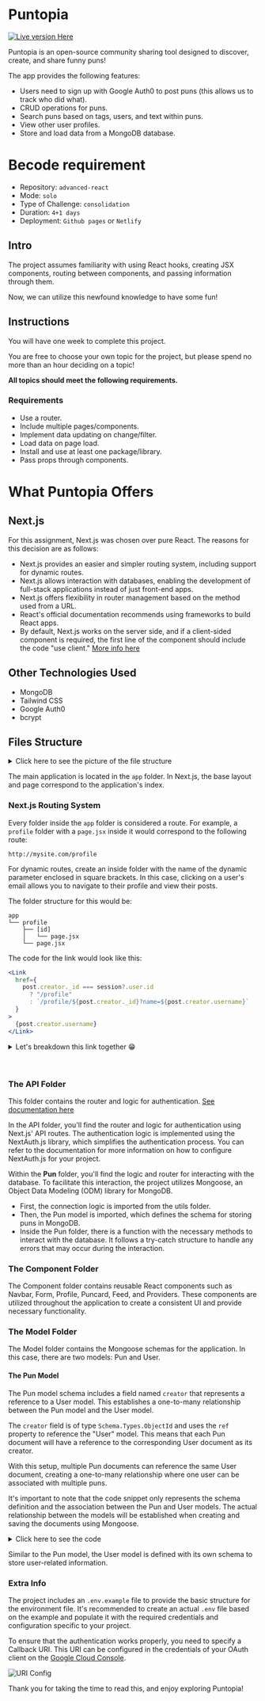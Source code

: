 # Puntopia

<a href="https://puntopia.vercel.app/" target="_blank">
    <img src="https://img.shields.io/badge/Live%20version-Here-blue.svg" alt="Live version Here">
</a>

Puntopia is an open-source community sharing tool designed to discover, create, and share funny puns!

The app provides the following features:
- Users need to sign up with Google Auth0 to post puns (this allows us to track who did what).
- CRUD operations for puns.
- Search puns based on tags, users, and text within puns.
- View other user profiles.
- Store and load data from a MongoDB database.

# Becode requirement

- Repository: `advanced-react`
- Mode: `solo`
- Type of Challenge: `consolidation`
- Duration: `4+1 days`
- Deployment: `Github pages` or `Netlify`

## Intro

The project assumes familiarity with using React hooks, creating JSX components, routing between components, and passing information through them.

Now, we can utilize this newfound knowledge to have some fun!

## Instructions

You will have one week to complete this project.

You are free to choose your own topic for the project, but please spend no more than an hour deciding on a topic!

**All topics should meet the following requirements.**

### Requirements

- Use a router.
- Include multiple pages/components.
- Implement data updating on change/filter.
- Load data on page load.
- Install and use at least one package/library.
- Pass props through components.

# What Puntopia Offers

## Next.js

For this assignment, Next.js was chosen over pure React. The reasons for this decision are as follows:

- Next.js provides an easier and simpler routing system, including support for dynamic routes.
- Next.js allows interaction with databases, enabling the development of full-stack applications instead of just front-end apps.
- Next.js offers flexibility in router management based on the method used from a URL.
- React's official documentation recommends using frameworks to build React apps.
- By default, Next.js works on the server side, and if a client-sided component is required, the first line of the component should include the code "use client." [More info here](https://nextjs.org/docs/getting-started/react-essentials#when-to-use-server-and-client-components)

## Other Technologies Used

- MongoDB
- Tailwind CSS
- Google Auth0
- bcrypt

## Files Structure

<details>
<summary>Click here to see the picture of the file structure</summary>
 
![Preview of the file structure](./ReadmeFiles/fileStructure.png)
</details>

The main application is located in the `app` folder. In Next.js, the base layout and page correspond to the application's index.

### Next.js Routing System

Every folder inside the `app` folder is considered a route. For example, a `profile` folder with a `page.jsx` inside it would correspond to the following route:

```
http://mysite.com/profile
```

For dynamic routes, create an inside folder with the name of the dynamic parameter enclosed in square brackets. In this case, clicking on a user's email allows you to navigate to their profile and view their posts.

The folder structure for this would be:

```
app
└── profile
    ├── [id]
    │   └── page.jsx
    └── page.jsx
```

The code for the link would look like this:

```jsx
<Link
  href={
    post.creator._id === session?.user.id
      ? "/profile"
      : `/profile/${post.creator._id}?name=${post.creator.username}`
  }
>
  {post.creator.username}
</Link>
```
<details> 
<summary> Let's breakdown this link together 😁</summary>

- `<Link`: This is the start of a Next.js `Link` component, which is used for client-side navigation in Next.js applications. It renders an anchor tag (`<a>`) and handles the navigation internally without a full page reload.

- `href={...}`: This is an attribute of the `Link` component. It determines the destination URL that the link will navigate to. In this case, it uses a JavaScript expression as the value.

- `post.creator._id === session?.user.id`: This is a conditional expression that checks if the `_id` property of `post.creator` is equal to the `id` property of `session?.user`. The `?.` is an optional chaining operator that prevents an error if `session` or `session.user` is null or undefined.

- `? "/profile" : /profile/${post.creator._id}?name=${post.creator.username}`: This is a ternary operator. If the condition is true (`post.creator._id === session?.user.id`), it sets the href value to `"/profile"`. If the condition is false, it sets the href value to `/profile/${post.creator._id}?name=${post.creator.username}`. This conditionally generates the correct URL for the link based on the comparison.

- `{post.creator.username}`: This is the content of the `Link` component. It will display the `username` property of `post.creator` as the visible text of the link.

- `</Link>`: This is the closing tag of the `Link` component.

Overall, this code snippet is generating a link to a user's profile page. If the `_id` of the `post.creator` matches the `id` of the `session.user`, the link will navigate to "/profile". Otherwise, it will navigate to "/profile/{post.creator._id}?name={post.creator.username}". The `post.creator.username` is displayed as the visible text of the link.

</details> <br><br>

### The API Folder

This folder contains the router and logic for authentication. [See documentation here](https://next-auth.js.org/)

In the API folder, you'll find the router and logic for authentication using Next.js' API routes. The authentication logic is implemented using the NextAuth.js library, which simplifies the authentication process. You can refer to the documentation for more information on how to configure NextAuth.js for your project.

Within the **Pun** folder, you'll find the logic and router for interacting with the database. To facilitate this interaction, the project utilizes Mongoose, an Object Data Modeling (ODM) library for MongoDB.

- First, the connection logic is imported from the utils folder.
- Then, the Pun model is imported, which defines the schema for storing puns in MongoDB.
- Inside the Pun folder, there is a function with the necessary methods to interact with the database. It follows a try-catch structure to handle any errors that may occur during the interaction.

### The Component Folder

The Component folder contains reusable React components such as Navbar, Form, Profile, Puncard, Feed, and Providers. These components are utilized throughout the application to create a consistent UI and provide necessary functionality.

### The Model Folder

The Model folder contains the Mongoose schemas for the application. In this case, there are two models: Pun and User.

#### The Pun Model

The Pun model schema includes a field named `creator` that represents a reference to a User model. This establishes a one-to-many relationship between the Pun model and the User model.

The `creator` field is of type `Schema.Types.ObjectId` and uses the `ref` property to reference the "User" model. This means that each Pun document will have a reference to the corresponding User document as its creator.

With this setup, multiple Pun documents can reference the same User document, creating a one-to-many relationship where one user can be associated with multiple puns.

It's important to note that the code snippet only represents the schema definition and the association between the Pun and User models. The actual relationship between the models will be established when creating and saving the documents using Mongoose.

<details>
<summary>Click here to see the code</summary>

```js
import  {Schema, model, models} from "mongoose";

const PunSchema = new Schema({
//this is here that the relation is created
  creator: {
    type: Schema.Types.ObjectId,
    ref: "User",
  },
//the text of the pun is required and have a String property
  pun: {
    type: String,
    required: [true, "Pun is required"],
  },
//same for the tag
  tag: {
    type: String,
    required: [true, "Tag is required"],
  },
});
const Pun = models.Pun ||  model('Pun', PunSchema);
export default Pun;
```

Let's breakdown the last line of code

```js
const Pun = models.Pun ||  model('Pun', PunSchema);
```

- models.Pun: This part checks if there is already a model named "Pun" defined. The models object represents all the models registered with Mongoose. It looks for an existing model named "Pun" using models.Pun.

- model('Pun', PunSchema): If there is no existing model named "Pun", this part creates a new model using the Mongoose model function. It takes two parameters: the name of the model ("Pun" in this case) and the PunSchema defined earlier. This creates a new Mongoose model with the name "Pun" and the provided schema.

- Pun = models.Pun || model('Pun', PunSchema): The result of this line is assigned to the variable Pun. It either assigns the existing "Pun" model from models.Pun if it exists, or assigns the newly created model using model('Pun', PunSchema) if there is no existing model named "Pun". This ensures that the Pun variable holds a reference to the "Pun" model, whether it already exists or is newly created.

- Overall, this line ensures that the Pun variable holds the Mongoose model for the "Pun" schema, regardless of whether it was previously defined or needs to be created.

</details>

Similar to the Pun model, the User model is defined with its own schema to store user-related information.

### Extra Info

The project includes an `.env.example` file to provide the basic structure for the environment file. It's recommended to create an actual `.env` file based on the example and populate it with the required credentials and configuration specific to your project.

To ensure that the authentication works properly, you need to specify a Callback URI. This URI can be configured in the credentials of your OAuth client on the [Google Cloud Console](https://console.cloud.google.com/apis/credentials/oauthclient/).

![URI Config](./ReadmeFiles/uriConfig.png)

Thank you for taking the time to read this, and enjoy exploring Puntopia!
